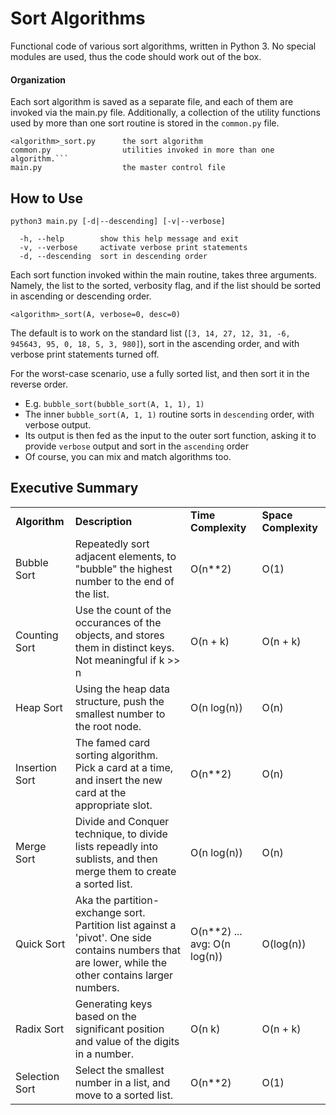 # Sort Algorithms
Functional code of various sort algorithms, written in Python 3. No special modules are used, thus the code should work out of the box.

#### Organization
Each sort algorithm is saved as a separate file, and each of them are invoked via the main.py file. Additionally, a collection of the utility functions used by more than one sort routine is stored in the `common.py` file.
```buildoutcfg
<algorithm>_sort.py      the sort algorithm
common.py                utilities invoked in more than one algorithm.```
main.py                  the master control file
```

## How to Use
```buildoutcfg
python3 main.py [-d|--descending] [-v|--verbose]
```
```buildoutcfg
  -h, --help        show this help message and exit
  -v, --verbose     activate verbose print statements
  -d, --descending  sort in descending order
```
Each sort function invoked within the main routine, takes three arguments. Namely, the list to the sorted, verbosity flag, and if the list should be sorted in ascending or descending order. 
```
<algorithm>_sort(A, verbose=0, desc=0)
```

The default is to work on the standard list (`[3, 14, 27, 12, 31, -6, 945643, 95, 0, 18, 5, 3, 980]`), sort in the ascending order, and with verbose print statements turned off.

For the worst-case scenario, use a fully sorted list, and then sort it in the reverse order.
- E.g. `bubble_sort(bubble_sort(A, 1, 1), 1)`
- The inner `bubble_sort(A, 1, 1)` routine sorts in `descending` order, with verbose output.
- Its output is then fed as the input to the outer sort function, asking it to provide `verbose` output and sort in the `ascending` order
- Of course, you can mix and match algorithms too.

## Executive Summary

<table>
<tr>
<td> <b>Algorithm</b> </td>
<td> <b>Description</b> </td>
<td> <b>Time Complexity</b> </td>
<td> <b>Space Complexity</b> </td>
</tr>

<tr>
<td> Bubble Sort </td>
<td> Repeatedly sort adjacent elements, to "bubble" the highest number to the end of the list. </td>
<td> O(n**2) </td>
<td> O(1) </td>
</tr>

<tr>
<td> Counting Sort </td>
<td> Use the count of the occurances of the objects, and stores them in distinct keys. Not meaningful if k >> n </td>
<td> O(n + k) </td>
<td> O(n + k) </td>
</tr>

<tr>
<td> Heap Sort </td>
<td> Using the heap data structure, push the smallest number to the root node.</td>
<td> O(n log(n)) </td>
<td> O(n) </td>
</tr>

<tr>
<td> Insertion Sort </td>
<td> The famed card sorting algorithm. Pick a card at a time, and insert the new card at the appropriate slot. </td>
<td> O(n**2) </td>
<td> O(n) </td>
</tr>

<tr>
<td> Merge Sort </td>
<td> Divide and Conquer technique, to divide lists repeadly into sublists, and then merge them to create a sorted list.  </td>
<td> O(n log(n)) </td>
<td> O(n) </td>
</tr>

<tr>
<td> Quick Sort </td>
<td> Aka the partition-exchange sort.  Partition list against a 'pivot'. One side contains numbers that are lower, while the other contains larger numbers.</td>
<td> O(n**2) ... avg: O(n log(n)) </td>
<td> O(log(n)) </td>
</tr>

<tr>
<td> Radix Sort </td>
<td> Generating keys based on the significant position and value of the digits in a number. </td>
<td> O(n k) </td>
<td> O(n + k) </td>
</tr>

<tr>
<td> Selection Sort </td>
<td> Select the smallest number in a list, and move to a sorted list. </td>
<td> O(n**2) </td>
<td> O(1) </td>
</tr>

</table>
